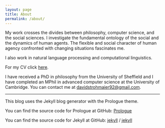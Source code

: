 ```yaml
---
layout: page
title: About
permalink: /about/
---
```


My work crosses the divides between philosophy, computer science, and the social sciences. I investigate the fundamental ontology of the social and the dynamics of human agents. The flexible and social character of human agency confronted with changing situations fascinates me. 

I also work in natural language processing and computational linguistics.

For my CV click [here](assets/pdf/cv_strohmaier.pdf).

I have received a PhD in philosophy from the University of Sheffield and I have completed an MPhil in advanced computer science at the University of Cambridge. You can contact me at davidstrohmaier92@gmail.com.


---

This blog uses the Jekyll blog generator with the Prologue theme.

You can find the source code for Prologue at GitHub:
[Prologue](https://github.com/chrisbobbe/jekyll-theme-prologue)

You can find the source code for Jekyll at GitHub:
[jekyll][jekyll-organization] /
[jekyll](https://github.com/jekyll/jekyll)


[jekyll-organization]: https://github.com/jekyll
